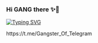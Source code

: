 ### Hi GANG there ✨🌸
[![Typing SVG](https://readme-typing-svg.herokuapp.com?color=6B5DF7&size=75&width=1050&height=200&lines=Hey+I'm+Jins+Joseph)](https://t.me/kidhub) 

<!--

**NewGangster/NewGangster** is a ✨ _special_ ✨ repository because its `README.md` (this file) appears on your GitHub profile.

Here are some ideas to get you started:

- 🔭 I’m currently working on ...
- 🌱 I’m currently learning ...
- 👯 I’m looking to collaborate on ...
- 🤔 I’m looking for help with ...
- 💬 Ask me about ...
- 📫 How to reach me: ...
- 😄 Pronouns: ...
- ⚡ Fun fact: ...
-->https://t.me/Gangster_Of_Telegram


